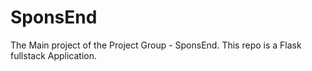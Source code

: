 # SponsEnd
The Main project of the Project Group - SponsEnd. This repo is a Flask fullstack Application.
